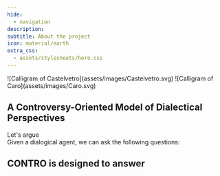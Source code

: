 ```yaml
---
hide:
  - navigation
description:
subtitle: About the project
icon: material/earth
extra_css:
  - assets/stylesheets/hero.css
---
```


<div id="hero-bg" aria-hidden="true" role="presentation" data-search-exclude markdown="span">
![Calligram of Castelvetro](assets/images/Castelvetro.svg)
![Calligram of Caro](assets/images/Caro.svg)
</div>

<section class="hero">
  <h1>A <span class="emph">Contro</span>versy-Oriented Model of Dialectical Perspectives</h1>
  <div class="md-button" aria-hidden="true" role="presentation" onclick='document.getElementById("quotes").scrollIntoView({ block: "center", behavior: "smooth"})' data-search-exclude>Let's argue</div>
</section>

<section id="quotes" markdown>

<div class="grid cards no-border" markdown hidden>

- > Not even this is left to words, namely, that at any rate they express the mind of the speaker, since a speaker may indeed not know the things about which he speaks.

    ==Augustine of Hippo, *De Magistro*, XIII 42==

- > The reasons (motives) people may have for holding a&nbsp;belief are not always the same as the reasons (grounds) they will offer and accept in defense of a&nbsp;claim.

    ==Frans H. van Eemeren, *Reconstructing Argumentative Discourse*, p. 12==

</div>
</section>

<section id="distill" markdown>

<div class="grid cards no-border" markdown hidden>

- # How to distill an opinion

    Our project aims to formalize how personal perspectives are externalized through argumentation in dialectical contexts. What we are interested in is the *shape* of an argument: when discourse is reconstructed in terms of argumentation structures, the communicative intent of the agents involved emerges with greater clarity.

- ![Opinion distiller](assets/images/distiller.svg)

</div>

</section>

<section id="questions" markdown>
Given a dialogical agent, we can ask the following questions:

<div class="grid cards" markdown hidden>
- How is their argumentative style characterized?
- What kinds of attacks do they tend to favor?
- What reasons do they put forward during argumentation?
- How are these reasons reflected in their view of the issue at stake?
- What is their final opinion?
</div>

</section>

<section id="overview" markdown>

# CONTRO is designed to answer

<div class="grid cards no-border" markdown hidden>

- :custom-wind:{ .lg .middle }

    **Lean and expressive**
    We developed a lightweight ontology capable of reconstructing argumentative structures in text from minimal annotation of premises and conclusions, leveraging the inferential power of OWL reasoners.

- :custom-ruler-outline:{ .lg .middle .only-light }:custom-ruler:{ .lg .middle .only-dark }

    **Formally grounded**
    CONTRO implements the main features of ASPIC^+^, one of the most widely adopted formalisms for argumentation.

- :custom-brick-outline:{ .lg .middle .only-light }:custom-brick:{ .lg .middle .only-dark }

    **Built on design patterns**
    We chose to build upon the perspectivisation ontology design pattern, extending it both extensionally and intensionally to support dialectical contexts.

- :fontawesome-solid-gears:{ .lg .middle }

    **Interoperable by design**
    By adopting DOLCE’s Descriptions and Situations model, the ontology is domain agnostic and supports principled ontological assertions: it can be applied independently of the framework chosen to describe the domain.

</div>

</section>